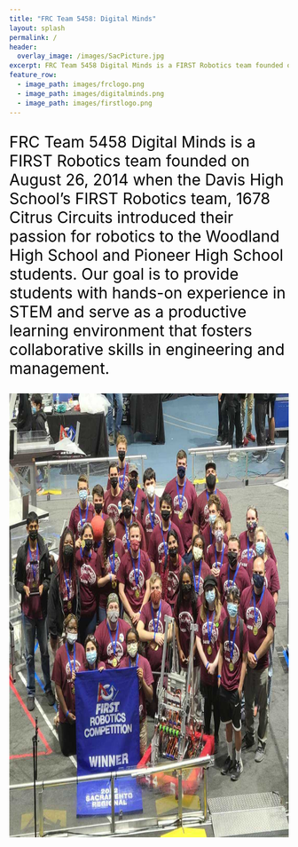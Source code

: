 ```yaml
---
title: "FRC Team 5458: Digital Minds"
layout: splash
permalink: /
header:
  overlay_image: /images/SacPicture.jpg
excerpt: FRC Team 5458 Digital Minds is a FIRST Robotics team founded on August 26, 2014 when the Davis High School’s FIRST Robotics team, 1678 Citrus Circuits introduced their passion for robotics to the Woodland High School and Pioneer High School students.
feature_row:
  - image_path: images/frclogo.png
  - image_path: images/digitalminds.png
  - image_path: images/firstlogo.png
---
```

<p style="color:black;font-size:28px">
  FRC Team 5458 Digital Minds is a FIRST Robotics team founded on August 26, 2014 when the Davis High School’s FIRST Robotics team, 1678 Citrus Circuits introduced their passion for robotics to the Woodland High School and Pioneer High School students. Our goal is to provide students with hands-on experience in STEM and serve as a productive learning environment that fosters collaborative skills in engineering and management. </p> 
  
<img src="/images/SacPicture.jpg" alt="Sac Regional Picture" width="800" height="800"/>



